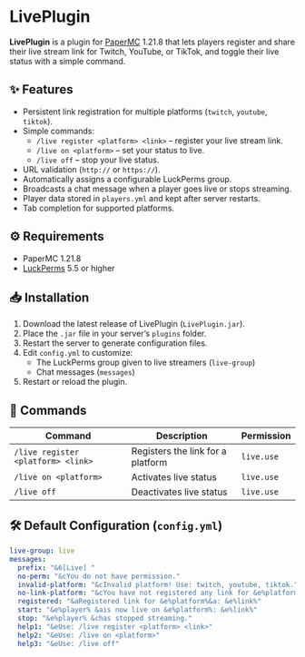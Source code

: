 # LivePlugin

**LivePlugin** is a plugin for [PaperMC](https://papermc.io) 1.21.8 that lets players register and share their live stream link for Twitch, YouTube, or TikTok, and toggle their live status with a simple command.

## ✨ Features
- Persistent link registration for multiple platforms (`twitch`, `youtube`, `tiktok`).
- Simple commands:
  - `/live register <platform> <link>` – register your live stream link.
  - `/live on <platform>` – set your status to live.
  - `/live off` – stop your live status.
- URL validation (`http://` or `https://`).
- Automatically assigns a configurable LuckPerms group.
- Broadcasts a chat message when a player goes live or stops streaming.
- Player data stored in `players.yml` and kept after server restarts.
- Tab completion for supported platforms.

## ⚙️ Requirements
- PaperMC 1.21.8
- [LuckPerms](https://luckperms.net/) 5.5 or higher

## 📥 Installation
1. Download the latest release of LivePlugin (`LivePlugin.jar`).
2. Place the `.jar` file in your server’s `plugins` folder.
3. Restart the server to generate configuration files.
4. Edit `config.yml` to customize:
   - The LuckPerms group given to live streamers (`live-group`)
   - Chat messages (`messages`)
5. Restart or reload the plugin.

## 📄 Commands
| Command | Description | Permission |
|---------|-------------|------------|
| `/live register <platform> <link>` | Registers the link for a platform | `live.use` |
| `/live on <platform>` | Activates live status | `live.use` |
| `/live off` | Deactivates live status | `live.use` |

## 🛠 Default Configuration (`config.yml`)
```yaml
live-group: live
messages:
  prefix: "&6[Live] "
  no-perm: "&cYou do not have permission."
  invalid-platform: "&cInvalid platform! Use: twitch, youtube, tiktok."
  no-link-platform: "&cYou have not registered any link for &e%platform%."
  registered: "&aRegistered link for &e%platform%&a: &e%link%"
  start: "&e%player% &ais now live on &e%platform%: &e%link%"
  stop: "&e%player% &chas stopped streaming."
  help1: "&eUse: /live register <platform> <link>"
  help2: "&eUse: /live on <platform>"
  help3: "&eUse: /live off"
